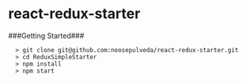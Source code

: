 # react-redux-starter

###Getting Started###
```
  > git clone git@github.com:neosepulveda/react-redux-starter.git
  > cd ReduxSimpleStarter
  > npm install
  > npm start
```
